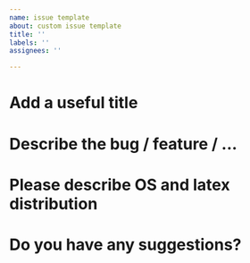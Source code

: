 ```yaml
---
name: issue template
about: custom issue template
title: ''
labels: ''
assignees: ''

---
```


# Add a useful title

# Describe the bug / feature / ...

# Please describe OS and latex distribution

# Do you have any suggestions?
